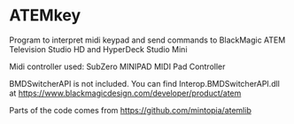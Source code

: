 # ATEMkey
Program to interpret midi keypad and send commands to BlackMagic ATEM Television Studio HD and HyperDeck Studio Mini

Midi controller used: SubZero MINIPAD MIDI Pad Controller

BMDSwitcherAPI is not included. You can find Interop.BMDSwitcherAPI.dll at https://www.blackmagicdesign.com/developer/product/atem

Parts of the code comes from https://github.com/mintopia/atemlib

